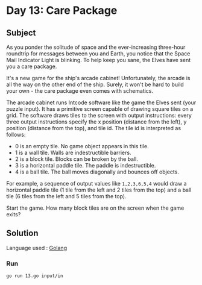 # Day 13: Care Package

## Subject

As you ponder the solitude of space and the ever-increasing three-hour
roundtrip for messages between you and Earth, you notice that the Space Mail
Indicator Light is blinking. To help keep you sane, the Elves have sent you a
care package.

It's a new game for the ship's arcade cabinet! Unfortunately, the arcade is
all the way on the other end of the ship. Surely, it won't be hard to build
your own - the care package even comes with schematics.

The arcade cabinet runs Intcode software like the game the Elves sent (your
puzzle input). It has a primitive screen capable of drawing square tiles on a
grid. The software draws tiles to the screen with output instructions: every
three output instructions specify the x position (distance from the left), y
position (distance from the top), and tile id. The tile id is interpreted as
follows:

- 0 is an empty tile. No game object appears in this tile.
- 1 is a wall tile. Walls are indestructible barriers.
- 2 is a block tile. Blocks can be broken by the ball.
- 3 is a horizontal paddle tile. The paddle is indestructible.
- 4 is a ball tile. The ball moves diagonally and bounces off objects.

For example, a sequence of output values like `1,2,3,6,5,4` would draw a
horizontal paddle tile (1 tile from the left and 2 tiles from the top) and a
ball tile (6 tiles from the left and 5 tiles from the top).

Start the game. How many block tiles are on the screen when the game exits?

## Solution

Language used : [Golang](https://golang.org/)

### Run

    go run 13.go input/in
